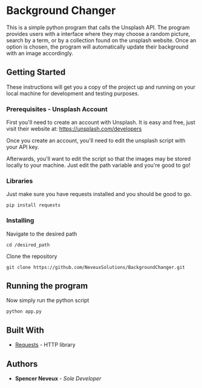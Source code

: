 # Background Changer

This is a simple python program that calls the Unsplash API. The program provides users with a interface where they may choose a random picture, search by a term, or by a collection found on the unsplash website. Once an option is chosen, the program will automatically update their background with an image accordingly. 

## Getting Started

These instructions will get you a copy of the project up and running on your local machine for development and testing purposes.

### Prerequisites - Unsplash Account

First you'll need to create an account with Unsplash. It is easy and free, just visit their website at:
https://unsplash.com/developers

Once you create an account, you'll need to edit the unsplash script with your API key. 

Afterwards, you'll want to edit the script so that the images may be stored locally to your machine. Just edit the path variable
and you're good to go!

### Libraries 

Just make sure you have requests installed and you should be good to go.

```
pip install requests
```

### Installing

Navigate to the desired path 

```
cd /desired_path
```

Clone the repository

```
git clone https://github.com/NeveuxSolutions/BackgroundChanger.git
```

## Running the program

Now simply run the python script

```
python app.py
```

## Built With

* [Requests](https://2.python-requests.org/en/master/) - HTTP library

## Authors

* **Spencer Neveux** - *Sole Developer* 
